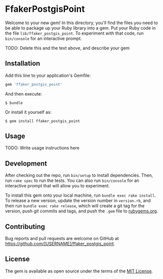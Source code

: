 # FfakerPostgisPoint

Welcome to your new gem! In this directory, you'll find the files you need to be able to package up your Ruby library into a gem. Put your Ruby code in the file `lib/ffaker_postgis_point`. To experiment with that code, run `bin/console` for an interactive prompt.

TODO: Delete this and the text above, and describe your gem

## Installation

Add this line to your application's Gemfile:

```ruby
gem 'ffaker_postgis_point'
```

And then execute:

    $ bundle

Or install it yourself as:

    $ gem install ffaker_postgis_point

## Usage

TODO: Write usage instructions here

## Development

After checking out the repo, run `bin/setup` to install dependencies. Then, run `rake spec` to run the tests. You can also run `bin/console` for an interactive prompt that will allow you to experiment.

To install this gem onto your local machine, run `bundle exec rake install`. To release a new version, update the version number in `version.rb`, and then run `bundle exec rake release`, which will create a git tag for the version, push git commits and tags, and push the `.gem` file to [rubygems.org](https://rubygems.org).

## Contributing

Bug reports and pull requests are welcome on GitHub at https://github.com/[USERNAME]/ffaker_postgis_point.


## License

The gem is available as open source under the terms of the [MIT License](http://opensource.org/licenses/MIT).

